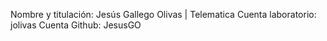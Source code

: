 Nombre y titulación: Jesús Gallego Olivas | Telematica
Cuenta laboratorio: jolivas
Cuenta Github: JesusGO

